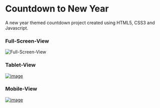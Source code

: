 # Countdown to New Year
A new year themed countdown project created using HTML5, CSS3 and Javascript.
### Full-Screen-View
![Full-Screen-View](https://user-images.githubusercontent.com/116375231/202871582-34d6f6d4-2c59-44a1-89f7-aacab532e124.png)
### Tablet-View
[![image](https://r.resimlink.com/bLKMeX_Q5.png)](https://resimlink.com/bLKMeX_Q5)
### Mobile-View
[![image](https://r.resimlink.com/NQAk6HmCJp.png)](https://resimlink.com/NQAk6HmCJp)
